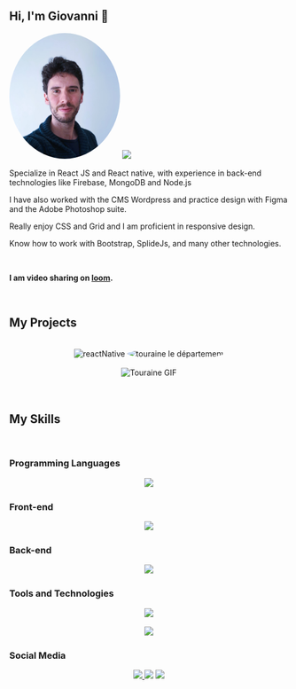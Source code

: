 
<!-- Introduction -->

  ## Hi, I'm Giovanni 👋
<div align="left">
  <div>
  <img height="auto" width="200" style="border-radius:50%" src="https://github.com/Gi0vak/Gi0vak/blob/main/modifMoi.jpg" alt="reactNative"/>
  <img src="https://github-readme-stats.vercel.app/api?username=Gi0vak"/>
  </div>
  <p> Specialize in React JS and React native, with experience in back-end technologies like Firebase, MongoDB and Node.js</p>
  <p>I have also worked with the CMS Wordpress and practice design with Figma and the Adobe Photoshop suite.</p> 
  <p>Really enjoy CSS and Grid and I am proficient in responsive design. 
    </p>
    <p> Know how to work with Bootstrap, SplideJs, and many other technologies.  </p>
  <br>
  
  <p><b>I am video sharing on <a href="https://www.loom.com/share/0d7dbe062342449fb6e42c4d0c72e116">loom</a>.    </b></p>
    </p>
  <br>
</div>
  
## My Projects

  <div align="center" >
<br>
 <div>
  <img height="auto" width="200" src="https://devocean.sk.com/editorImg/2023/5/20/86c0b9b5c4e3dc4d3ee15f233b9e7b8140da91298e03f30be5576712ac8e6cd3" alt="reactNative"/>
  <img height="156" width="100" style="border-radius:50%" src="https://upload.wikimedia.org/wikipedia/fr/b/bf/Logo_Indre-et-Loire_-_2019.svg" alt="touraine le département"/>
 </div>
    <div>
    <br>
  <img src="https://github.com/Gi0vak/Gi0vak/blob/main/touraineTheGif.gif" alt="Touraine GIF"/>
  </div>
</div>
<br>
<br>


  
## My Skills


<br>


### Programming Languages

<p align="center">
  <img src="https://skillicons.dev/icons?i=ts,php,py" />
</p>

### Front-end

<p align="center">
  <img src="https://skillicons.dev/icons?i=react,html,css,bootstrap,wordpress,nextjs" />
</p>

### Back-end

<p align="center">
  <img src="https://skillicons.dev/icons?i=nodejs,express,mongodb,mysql,firebase" />
</p>

### Tools and Technologies

<p align="center">
  <img src="https://skillicons.dev/icons?i=figma,ps,wordpress,regex,postman" />
</p>

<p align="center">
  <img src="https://skillicons.dev/icons?i=codepen,vscode,php,py,powershell,xd" />
</p>

### Social Media

<p align="center">
  <a href="https://linkedin.com/in/giovanni-zoppis/">
    <img src="https://skillicons.dev/icons?i=linkedin" />
  </a>
    <img src="https://skillicons.dev/icons?i=instagram" />
    <img src="https://skillicons.dev/icons?i=stackoverflow" />
</p>

